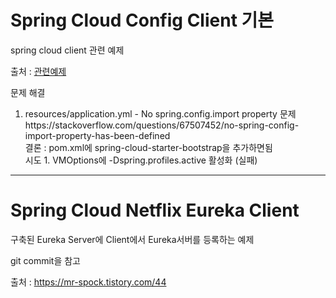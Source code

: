 # Spring Cloud Config Client 기본

spring cloud client 관련 예제



출처 : [관련예제](https://yaboong.github.io/spring-cloud/2018/11/25/spring-cloud-config/)

문제 해결
1. resources/application.yml - No spring.config.import property 문제https://stackoverflow.com/questions/67507452/no-spring-config-import-property-has-been-defined  
결론 : pom.xml에 spring-cloud-starter-bootstrap을 추가하면됨  
   시도 1. VMOptions에 -Dspring.profiles.active 활성화 (실패)

---

# Spring Cloud Netflix Eureka Client

구축된 Eureka Server에 Client에서 Eureka서버를 등록하는 예제

git commit을 참고  
  
출처 : https://mr-spock.tistory.com/44
